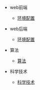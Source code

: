 * web前端

  * [环境配置](web_front/环境配置)

* web后端

  * [环境配置](web_back/环境配置)

* 算法
  
  * [算法](algorithm/leetcode.md)

* 科学技术

  * [科学技术](sicence/domainBuliding.md)